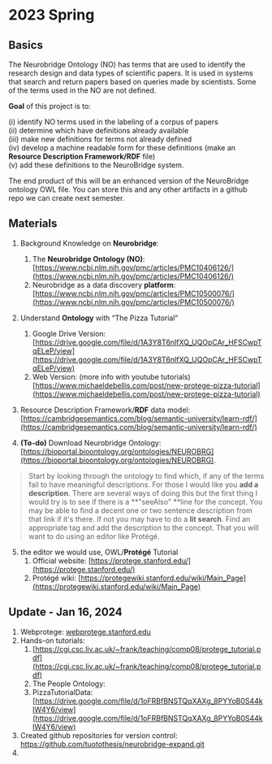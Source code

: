 # 2023 Spring


## Basics

The Neurobridge Ontology (NO) has terms that are used to identify the research design and data types of scientific papers. It is used in systems that search and return papers based on queries made by scientists. Some of the terms used in the NO are not defined.

**Goal** of this project is to:

(i) identify NO terms used in the labeling of a corpus of papers
\
(ii) determine which have definitions already available
\
(iii) make new definitions for terms not already defined
\
(iv) develop a machine readable form for these definitions (make an **Resource Description Framework/RDF** file)
\
(v) add these definitions to the NeuroBridge system.

The end product of this will be an enhanced version of the NeuroBridge ontology OWL file.  You can store this and any other artifacts in a github repo we can create next semester. 




## Materials

1. Background Knowledge on **Neurobridge**:
      1. The **Neurobridge Ontology (NO)**: [https://www.ncbi.nlm.nih.gov/pmc/articles/PMC10406126/](https://www.ncbi.nlm.nih.gov/pmc/articles/PMC10406126/)
      2. Neurobridge as a data discovery **platform**: [https://www.ncbi.nlm.nih.gov/pmc/articles/PMC10500076/](https://www.ncbi.nlm.nih.gov/pmc/articles/PMC10500076/)


2. Understand **Ontology** with “The Pizza Tutorial”
     1. Google Drive Version: [https://drive.google.com/file/d/1A3Y8T6nIfXQ_UQOpCAr_HFSCwpTqELeP/view](https://drive.google.com/file/d/1A3Y8T6nIfXQ_UQOpCAr_HFSCwpTqELeP/view)
     2. Web Version: (more info with youtube tutorials)[https://www.michaeldebellis.com/post/new-protege-pizza-tutorial](https://www.michaeldebellis.com/post/new-protege-pizza-tutorial)


3. Resource Description Framework/**RDF** data model: [https://cambridgesemantics.com/blog/semantic-university/learn-rdf/](https://cambridgesemantics.com/blog/semantic-university/learn-rdf/)


4. **(To-do)** Download Neurobridge Ontology:  [https://bioportal.bioontology.org/ontologies/NEUROBRG](https://bioportal.bioontology.org/ontologies/NEUROBRG). 

>    Start by looking through the ontology to find which, if any of the terms fail to have meaningful descriptions. For those I would like you **add a description**. There are several ways of doing this but the first thing I would try is to see if there is a **"seeAlso" **line for the concept.  You may be able to find a decent one or two sentence description from that link if it's there. If not you may have to do a **lit search**. Find an appropriate tag and add the description to the concept.  That you will want to do using an editor like Protégé.

5. the editor we would use, OWL/**Protégé** Tutorial
      1. Official website: [https://protege.stanford.edu/](https://protege.stanford.edu/)
      2. Protégé wiki: [https://protegewiki.stanford.edu/wiki/Main_Page](https://protegewiki.stanford.edu/wiki/Main_Page)




## Update - Jan 16, 2024


1. Webprotege: [webprotege.stanford.edu](https://webprotege.stanford.edu/)
2. Hands-on tutorials:
      1. [https://cgi.csc.liv.ac.uk/~frank/teaching/comp08/protege_tutorial.pdf](https://cgi.csc.liv.ac.uk/~frank/teaching/comp08/protege_tutorial.pdf)
      2. The People Ontology: 
      3. PizzaTutorialData: [https://drive.google.com/file/d/1oFRBfBNSTQqXAXg_8PYYoB0S44kIW4Y6/view](https://drive.google.com/file/d/1oFRBfBNSTQqXAXg_8PYYoB0S44kIW4Y6/view)
3. Created github repositories for version control: https://github.com/tuotothesis/neurobridge-expand.git
4. 
